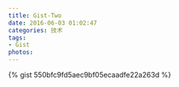 ```yaml
---
title: Gist-Two
date: 2016-06-03 01:02:47
categories: 技术
tags:
- Gist
photos:
---
```


{% gist 550bfc9fd5aec9bf05ecaadfe22a263d %}
